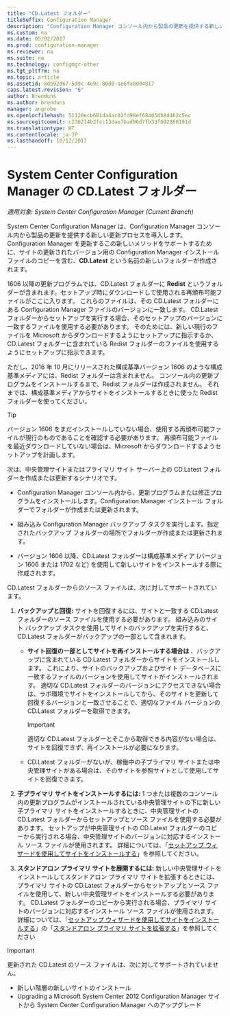 ```yaml
---
title: "CD.Latest フォルダー"
titleSuffix: Configuration Manager
description: "Configuration Manager コンソール内から製品の更新を提供する新しい更新プロセスについて説明します。"
ms.custom: na
ms.date: 05/02/2017
ms.prod: configuration-manager
ms.reviewer: na
ms.suite: na
ms.technology: configmgr-other
ms.tgt_pltfrm: na
ms.topic: article
ms.assetid: 8db92d67-5d9c-4e9c-80d0-ae6fa0dd4817
caps.latest.revision: "6"
author: Brenduns
ms.author: brenduns
manager: angrobe
ms.openlocfilehash: 51120ecb681da4ac82fd98ef68405db8d462c5ec
ms.sourcegitcommit: c236214b2fcc13dae7bad96d7fb33f692868191d
ms.translationtype: HT
ms.contentlocale: ja-JP
ms.lasthandoff: 10/12/2017
---
```

# <a name="the-cdlatest-folder-for-system-center-configuration-manager"></a>System Center Configuration Manager の CD.Latest フォルダー

*適用対象: System Center Configuration Manager (Current Branch)*

System Center Configuration Manager は、Configuration Manager コンソール内から製品の更新を提供する新しい更新プロセスを導入します。 Configuration Manager を更新するこの新しいメソッドをサポートするために、サイトの更新されたバージョン用の Configuration Manager インストール ファイルのコピーを含む、**CD.Latest** という名前の新しいフォルダーが作成されます。  

1606 以降の更新プログラムでは、CD.Latest フォルダーに **Redist** というフォルダーが含まれます。セットアップ時にダウンロードして使用される再頒布可能ファイルがここに入ります。 これらのファイルは、その CD.Latest フォルダーにある Configuration Manager ファイルのバージョンに一致します。 CD.Latest フォルダーからセットアップを実行する場合、そのセットアップのバージョンに一致するファイルを使用する必要があります。 そのためには、新しい現行のファイルを Microsoft からダウンロードするようにセットアップに指示するか、CD.Latest フォルダーに含まれている Redist フォルダーのファイルを使用するようにセットアップに指示できます。

ただし、2016 年 10 月にリリースされた構成基準バージョン 1606 のような構成基準メディアには、Redist フォルダーは含まれません。 コンソール内の更新プログラムをインストールするまで、Redist フォルダーは作成されません。 それまでは、構成基準メディアからサイトをインストールするときに使った Redist フォルダーを使ってください。  

> [!TIP]
> バージョン 1606 をまだインストールしていない場合、使用する再頒布可能ファイルが現行のものであることを確認する必要があります。 再頒布可能ファイルを最近ダウンロードしていない場合は、Microsoft からダウンロードするようセットアップを計画します。   

 次は、中央管理サイトまたはプライマリ サイト サーバー上の CD.Latest フォルダーを作成または更新するシナリオです。  

-   Configuration Manager コンソール内から、更新プログラムまたは修正プログラムをインストールします。Configuration Manager インストール フォルダーでフォルダーが作成または更新されます。  

-   組み込み Configuration Manager バックアップ タスクを実行します。指定されたバックアップ フォルダーの場所でフォルダーが作成または更新されます。  

-  バージョン 1606 以降、CD.Latest フォルダーは構成基準メディア (バージョン 1606 または 1702 など) を使用して新しいサイトをインストールする際に作成されます。

CD.Latest フォルダーからのソース ファイルは、次に対してサポートされています。  

1.  **バックアップと回復:** サイトを回復するには、サイトと一致する CD.Latest フォルダーのソース ファイルを使用する必要があります。 組み込みのサイト バックアップ タスクを使用してサイトのバックアップを実行すると、CD.Latest フォルダーがバックアップの一部として含まれます。

    -   **サイト回復の一部としてサイトを再インストールする場合は** 、バックアップに含まれている CD.Latest フォルダーからサイトをインストールします。 これにより、サイトのバックアップおよびサイト データベースに一致するファイルのバージョンを使用してサイトがインストールされます。  適切な CD.Latest フォルダーのバージョンにアクセスできない場合は、ラボ環境でサイトをインストールしてから、そのサイトを更新して回復するバージョンと一致させることで、適切なファイル バージョンの CD.Latest フォルダーを取得できます。

        > [!IMPORTANT]  
        >  適切な CD.Latest フォルダーとそこから取得できる内容がない場合は、サイトを回復できず、再インストールが必要になります。  

    -   CD.Latest フォルダーがないが、稼働中の子プライマリ サイトまたは中央管理サイトがある場合は、そのサイトを参照サイトとして使用してサイトを回復できます。  

2.  **子プライマリ サイトをインストールするには:** 1 つまたは複数のコンソール内の更新プログラムがインストールされている中央管理サイトの下に新しい子プライマリ サイトをインストールするときに、中央管理サイトの CD.Latest フォルダーからセットアップとソース ファイルを使用する必要があります。 セットアップが中央管理サイトの CD.Latest フォルダーのコピーから実行される場合、中央管理サイトのバージョンに対応するインストール ソース ファイルが使用されます。 詳細については、「[セットアップ ウィザードを使用してサイトをインストールする](../../../core/servers/deploy/install/use-the-setup-wizard-to-install-sites.md)」を参照してください。  

3.  **スタンドアロン プライマリ サイトを展開するには:** 新しい中央管理サイトをインストールしてスタンドアロン プライマリ サイトを拡張するときには、プライマリ サイトの CD.Latest フォルダーからセットアップとソース ファイルを使用して、新しい中央管理サイトをインストールする必要があります。 CD.Latest フォルダーのコピーから実行される場合、プライマリ サイトのバージョンに対応するインストール ソース ファイルが使用されます。 詳細については、「[セットアップ ウィザードを使用してサイトをインストールする](../../../core/servers/deploy/install/use-the-setup-wizard-to-install-sites.md)」の「[スタンドアロン プライマリ サイトを拡張する](../../../core/servers/deploy/install/use-the-setup-wizard-to-install-sites.md#bkmk_expand)」を参照してください

> [!IMPORTANT]  
>  更新された CD.Latest のソース ファイルは、次に対してサポートされていません。  
>   
>  -   新しい階層の新しいサイトのインストール  
>  -   Upgrading a Microsoft System Center 2012 Configuration Manager サイトから System Center Configuration Manager へのアップグレード
